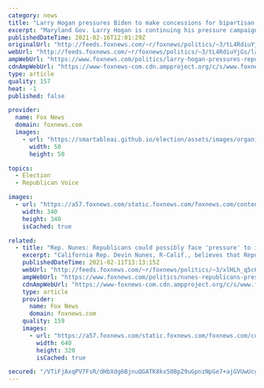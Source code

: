 ```yaml
---
category: news
title: "Larry Hogan pressures Biden to make concessions for bipartisan stimulus deal in new ad: 'Take Hogan's lead'"
excerpt: "Maryland Gov. Larry Hogan is continuing his pressure campaign on President Biden and Republicans in Congress to make significant concessions in pursuit of a coronavirus stimulus deal that can be passed on a bipartisan basis, which includes the release of a new ad on Tuesday."
publishedDateTime: 2021-02-16T12:01:29Z
originalUrl: "http://feeds.foxnews.com/~r/foxnews/politics/~3/tL4RdiuYjGs/larry-hogan-pressures-republicans-biden-to-make-deal-for-bipartisan-stimulus-in-new-ad-take-hogans-lead"
webUrl: "http://feeds.foxnews.com/~r/foxnews/politics/~3/tL4RdiuYjGs/larry-hogan-pressures-republicans-biden-to-make-deal-for-bipartisan-stimulus-in-new-ad-take-hogans-lead"
ampWebUrl: "https://www.foxnews.com/politics/larry-hogan-pressures-republicans-biden-to-make-deal-for-bipartisan-stimulus-in-new-ad-take-hogans-lead.amp"
cdnAmpWebUrl: "https://www-foxnews-com.cdn.ampproject.org/c/s/www.foxnews.com/politics/larry-hogan-pressures-republicans-biden-to-make-deal-for-bipartisan-stimulus-in-new-ad-take-hogans-lead.amp"
type: article
quality: 157
heat: -1
published: false

provider:
  name: Fox News
  domain: foxnews.com
  images:
    - url: "https://smartableai.github.io/election/assets/images/organizations/foxnews.com-50x50.jpg"
      width: 50
      height: 50

topics:
  - Election
  - Republican Voice

images:
  - url: "https://a57.foxnews.com/static.foxnews.com/foxnews.com/content/uploads/2020/01/340/340/Screen-Shot-2020-01-15-at-11.36.03-AM.png?ve=1&tl=1"
    width: 340
    height: 340
    isCached: true

related:
  - title: "Rep. Nunes: Republicans could possibly face 'pressure' to impeach Biden if they take back House in 2022"
    excerpt: "California Rep. Devin Nunes, R-Calif., believes that Republicans might face pressure to impeach President Biden should the party gain control of the House in the 2022 midterms."
    publishedDateTime: 2021-02-11T13:13:15Z
    webUrl: "http://feeds.foxnews.com/~r/foxnews/politics/~3/xlHLh_q5c6g/nunes-republicans-pressure-impeach-biden-house-2022"
    ampWebUrl: "https://www.foxnews.com/politics/nunes-republicans-pressure-impeach-biden-house-2022.amp"
    cdnAmpWebUrl: "https://www-foxnews-com.cdn.ampproject.org/c/s/www.foxnews.com/politics/nunes-republicans-pressure-impeach-biden-house-2022.amp"
    type: article
    provider:
      name: Fox News
      domain: foxnews.com
    quality: 159
    images:
      - url: "https://a57.foxnews.com/static.foxnews.com/foxnews.com/content/uploads/2021/01/640/320/devin-nunes.jpg?ve=1&tl=1"
        width: 640
        height: 320
        isCached: true

secured: "/VTiFjAxqPV7FsR/dHbXdg6BjnuQGATK8kx50BpZ9uGpnzNpGe7+ajGVUwUcgg3e8OzNjf1EdB3b2xzoY0nRgypJFLgQsr8LDCm/X0UHSf+g2Ih7/1npojUxPQAc7B0ZNAdkyF99brNjZlUw7rb9I4WKx6RKvF6y682QbpefU507ALzeVAa0ihAkOINcxkIckbJp1YkYa5kYDZbr/C/4C4GAYK1dM1VSourL4HzjXVpmnWfxnhuryORondZ7SD/qBt9MG1NPaFrk0mot5sqT6chBpIbc68wqbgjTUh+0fZ4PttfN6uCKZwhWy3gQJTJWY3iUB7QA26lKYItJU4/l8ImKqe/GScgrJUtag5q/5Y4=;zgkUZVq47AruiHDN4VLldA=="
---
```


